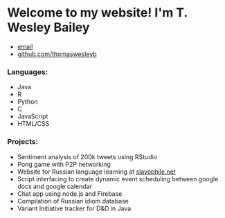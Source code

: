 
<html>
  <head>
    <title>
      Wesley Bailey's Website
    </title>
  </head>
  <body>
    <div class="container">
      <div class="blurb">
        <h1>Welcome to my website! I'm T. Wesley Bailey</h1>
      </div>
    </div>
    <footer>
      <ul>
        <li><a href="mailto:weschess@yahoo.com">email</a></li>
        <li>
          <a href="https://github.com/thomaswesleyb">github.com/thomaswesleyb</a>
        </li>
      </ul>
      <h3>Languages:</h3>
      <ul>
        <li> Java </li>
        <li> R </li>
        <li> Python </li>
        <li> C </li>
        <li> JavaScript </li>
        <li> HTML/CSS </li>
      </ul>
      <h3> Projects: </h3>
      <ul>
        <li> Sentiment analysis of 200k tweets using RStudio </li>
        <li> Pong game with P2P networking </li>
        <li> Website for Russian language learning at <a href="https://sites.google.com/a/sewanee.edu/slavophilenet/">slavophile.net</a> </li>
        <li> Script interfacing to create dynamic event scheduling between google docs and google calendar </li>
        <li> Chat app using node.js and Firebase </li>
        <li> Compilation of Russian idiom database </li>
        <li> Variant Initiative tracker for D&D in Java </li>
      </ul>
        
   </footer>
  </body>
</html>
